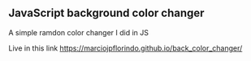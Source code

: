 ## JavaScript background color changer
A simple ramdon color changer I did in JS

Live in this link https://marciojpflorindo.github.io/back_color_changer/
